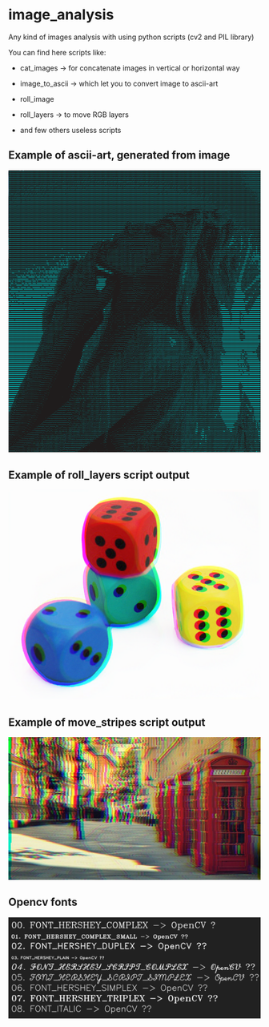 # image_analysis
Any kind of images analysis with using python scripts (cv2 and PIL library)

You can find here scripts like:

  - cat_images -> for concatenate images in vertical or horizontal way
  
  - image_to_ascii -> which let you to convert image to ascii-art
  
  - roll_image
  
  - roll_layers -> to move RGB layers
  
  - and few others useless scripts
  

## Example of ascii-art, generated from image

![image](woman.png)

## Example of roll_layers script output

![image](out0045.png)

## Example of move_stripes script output

![image](move_stripes/image01_out_many_8.jpg)

## Opencv fonts

![image](matrix_chars/cv2_fonts.png)

